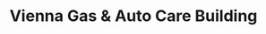 ---
title: "Vienna Gas & Auto Care Building"
url: /vienna/vienna-gas-and-auto-care-building/
shop: car repair
---